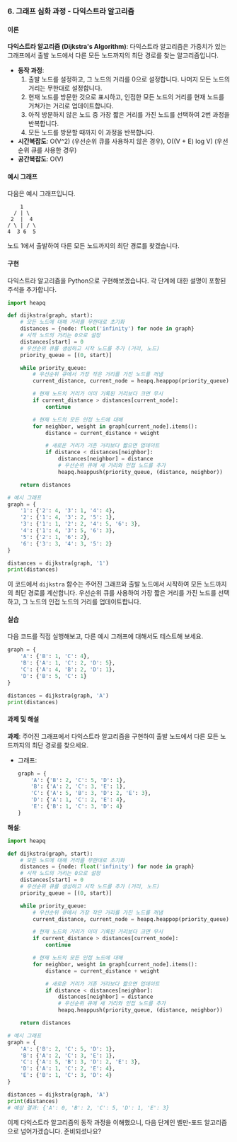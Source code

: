 ### 6. 그래프 심화 과정 - 다익스트라 알고리즘

#### 이론
**다익스트라 알고리즘 (Dijkstra's Algorithm)**: 다익스트라 알고리즘은 가중치가 있는 그래프에서 출발 노드에서 다른 모든 노드까지의 최단 경로를 찾는 알고리즘입니다.
- **동작 과정**:
  1. 출발 노드를 설정하고, 그 노드의 거리를 0으로 설정합니다. 나머지 모든 노드의 거리는 무한대로 설정합니다.
  2. 현재 노드를 방문한 것으로 표시하고, 인접한 모든 노드의 거리를 현재 노드를 거쳐가는 거리로 업데이트합니다.
  3. 아직 방문하지 않은 노드 중 가장 짧은 거리를 가진 노드를 선택하여 2번 과정을 반복합니다.
  4. 모든 노드를 방문할 때까지 이 과정을 반복합니다.
- **시간복잡도**: O(V^2) (우선순위 큐를 사용하지 않은 경우), O((V + E) log V) (우선순위 큐를 사용한 경우)
- **공간복잡도**: O(V)

#### 예시 그래프
다음은 예시 그래프입니다.

```
    1
  / | \
 2  |  4
/ \ | / \
4  3 6  5
```

노드 1에서 출발하여 다른 모든 노드까지의 최단 경로를 찾겠습니다.

#### 구현
다익스트라 알고리즘을 Python으로 구현해보겠습니다. 각 단계에 대한 설명이 포함된 주석을 추가합니다.

```python
import heapq

def dijkstra(graph, start):
    # 모든 노드에 대해 거리를 무한대로 초기화
    distances = {node: float('infinity') for node in graph}
    # 시작 노드의 거리는 0으로 설정
    distances[start] = 0
    # 우선순위 큐를 생성하고 시작 노드를 추가 (거리, 노드)
    priority_queue = [(0, start)]

    while priority_queue:
        # 우선순위 큐에서 가장 작은 거리를 가진 노드를 꺼냄
        current_distance, current_node = heapq.heappop(priority_queue)

        # 현재 노드의 거리가 이미 기록된 거리보다 크면 무시
        if current_distance > distances[current_node]:
            continue

        # 현재 노드의 모든 인접 노드에 대해
        for neighbor, weight in graph[current_node].items():
            distance = current_distance + weight

            # 새로운 거리가 기존 거리보다 짧으면 업데이트
            if distance < distances[neighbor]:
                distances[neighbor] = distance
                # 우선순위 큐에 새 거리와 인접 노드를 추가
                heapq.heappush(priority_queue, (distance, neighbor))

    return distances

# 예시 그래프
graph = {
    '1': {'2': 4, '3': 1, '4': 4},
    '2': {'1': 4, '3': 2, '5': 1},
    '3': {'1': 1, '2': 2, '4': 5, '6': 3},
    '4': {'1': 4, '3': 5, '6': 3},
    '5': {'2': 1, '6': 2},
    '6': {'3': 3, '4': 3, '5': 2}
}

distances = dijkstra(graph, '1')
print(distances)
```

이 코드에서 `dijkstra` 함수는 주어진 그래프와 출발 노드에서 시작하여 모든 노드까지의 최단 경로를 계산합니다. 우선순위 큐를 사용하여 가장 짧은 거리를 가진 노드를 선택하고, 그 노드의 인접 노드의 거리를 업데이트합니다.

#### 실습
다음 코드를 직접 실행해보고, 다른 예시 그래프에 대해서도 테스트해 보세요.

```python
graph = {
    'A': {'B': 1, 'C': 4},
    'B': {'A': 1, 'C': 2, 'D': 5},
    'C': {'A': 4, 'B': 2, 'D': 1},
    'D': {'B': 5, 'C': 1}
}

distances = dijkstra(graph, 'A')
print(distances)
```

#### 과제 및 해설
**과제**: 주어진 그래프에서 다익스트라 알고리즘을 구현하여 출발 노드에서 다른 모든 노드까지의 최단 경로를 찾으세요.
- 그래프:
  ```python
  graph = {
      'A': {'B': 2, 'C': 5, 'D': 1},
      'B': {'A': 2, 'C': 3, 'E': 1},
      'C': {'A': 5, 'B': 3, 'D': 2, 'E': 3},
      'D': {'A': 1, 'C': 2, 'E': 4},
      'E': {'B': 1, 'C': 3, 'D': 4}
  }
  ```

**해설**:
```python
import heapq

def dijkstra(graph, start):
    # 모든 노드에 대해 거리를 무한대로 초기화
    distances = {node: float('infinity') for node in graph}
    # 시작 노드의 거리는 0으로 설정
    distances[start] = 0
    # 우선순위 큐를 생성하고 시작 노드를 추가 (거리, 노드)
    priority_queue = [(0, start)]

    while priority_queue:
        # 우선순위 큐에서 가장 작은 거리를 가진 노드를 꺼냄
        current_distance, current_node = heapq.heappop(priority_queue)

        # 현재 노드의 거리가 이미 기록된 거리보다 크면 무시
        if current_distance > distances[current_node]:
            continue

        # 현재 노드의 모든 인접 노드에 대해
        for neighbor, weight in graph[current_node].items():
            distance = current_distance + weight

            # 새로운 거리가 기존 거리보다 짧으면 업데이트
            if distance < distances[neighbor]:
                distances[neighbor] = distance
                # 우선순위 큐에 새 거리와 인접 노드를 추가
                heapq.heappush(priority_queue, (distance, neighbor))

    return distances

# 예시 그래프
graph = {
    'A': {'B': 2, 'C': 5, 'D': 1},
    'B': {'A': 2, 'C': 3, 'E': 1},
    'C': {'A': 5, 'B': 3, 'D': 2, 'E': 3},
    'D': {'A': 1, 'C': 2, 'E': 4},
    'E': {'B': 1, 'C': 3, 'D': 4}
}

distances = dijkstra(graph, 'A')
print(distances)
# 예상 결과: {'A': 0, 'B': 2, 'C': 5, 'D': 1, 'E': 3}
```

이제 다익스트라 알고리즘의 동작 과정을 이해했으니, 다음 단계인 벨만-포드 알고리즘으로 넘어가겠습니다. 준비되셨나요?